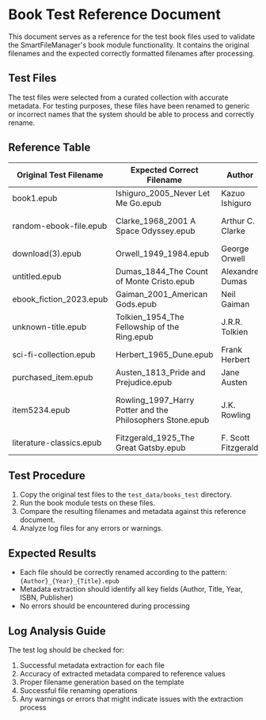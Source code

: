 # Book Test Reference Document

This document serves as a reference for the test book files used to validate the SmartFileManager's book module functionality. It contains the original filenames and the expected correctly formatted filenames after processing.

## Test Files

The test files were selected from a curated collection with accurate metadata. For testing purposes, these files have been renamed to generic or incorrect names that the system should be able to process and correctly rename.

## Reference Table

| Original Test Filename | Expected Correct Filename | Author | Title | Year | ISBN | Publisher |
|------------------------|--------------------------|--------|-------|------|------|-----------|
| book1.epub | Ishiguro_2005_Never Let Me Go.epub | Kazuo Ishiguro | Never Let Me Go | 2005 | 9781400078776 | Vintage International |
| random-ebook-file.epub | Clarke_1968_2001 A Space Odyssey.epub | Arthur C. Clarke | 2001: A Space Odyssey | 1968 | 9780451457998 | Roc |
| download(3).epub | Orwell_1949_1984.epub | George Orwell | 1984 | 1949 | 9780451524935 | Signet Classics |
| untitled.epub | Dumas_1844_The Count of Monte Cristo.epub | Alexandre Dumas | The Count of Monte Cristo | 1844 | 9780140449266 | Penguin Classics |
| ebook_fiction_2023.epub | Gaiman_2001_American Gods.epub | Neil Gaiman | American Gods | 2001 | 9780380789030 | William Morrow |
| unknown-title.epub | Tolkien_1954_The Fellowship of the Ring.epub | J.R.R. Tolkien | The Fellowship of the Ring | 1954 | 9780618346257 | Houghton Mifflin |
| sci-fi-collection.epub | Herbert_1965_Dune.epub | Frank Herbert | Dune | 1965 | 9780441172719 | Ace Books |
| purchased_item.epub | Austen_1813_Pride and Prejudice.epub | Jane Austen | Pride and Prejudice | 1813 | 9780141439518 | Penguin Classics |
| item5234.epub | Rowling_1997_Harry Potter and the Philosophers Stone.epub | J.K. Rowling | Harry Potter and the Philosopher's Stone | 1997 | 9780747532699 | Bloomsbury |
| literature-classics.epub | Fitzgerald_1925_The Great Gatsby.epub | F. Scott Fitzgerald | The Great Gatsby | 1925 | 9780743273565 | Scribner |

## Test Procedure

1. Copy the original test files to the `test_data/books_test` directory.
2. Run the book module tests on these files.
3. Compare the resulting filenames and metadata against this reference document.
4. Analyze log files for any errors or warnings.

## Expected Results

- Each file should be correctly renamed according to the pattern: `{Author}_{Year}_{Title}.epub`
- Metadata extraction should identify all key fields (Author, Title, Year, ISBN, Publisher)
- No errors should be encountered during processing

## Log Analysis Guide

The test log should be checked for:
1. Successful metadata extraction for each file
2. Accuracy of extracted metadata compared to reference values
3. Proper filename generation based on the template
4. Successful file renaming operations
5. Any warnings or errors that might indicate issues with the extraction process
